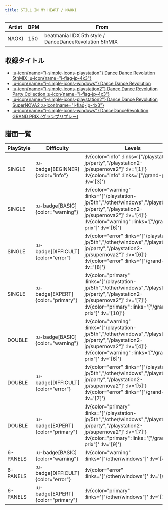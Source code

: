 ```yaml
---
title: STILL IN MY HEART / NAOKI
---
```


|Artist|BPM|From|
|------|---|----|
|NAOKI|150|beatmania IIDX 5th style / DanceDanceRevolution 5thMIX|

## 収録タイトル

- [ :u-icon{name="i-simple-icons-playstation"} Dance Dance Revolution 5thMIX :u-icon{name="i-flag-jp-4x3"} ](/playstation-jp/5th)
- [ :u-icon{name="i-simple-icons-windows"} Dance Dance Revolution](/other/windows)
- [ :u-icon{name="i-simple-icons-playstation2"} Dance Dance Revolution Party Collection :u-icon{name="i-flag-jp-4x3"} ](/playstation2-jp/party)
- [ :u-icon{name="i-simple-icons-playstation2"} Dance Dance Revolution SuperNOVA2 :u-icon{name="i-flag-jp-4x3"} ](/playstation2-jp/supernova2)
- [ :u-icon{name="i-simple-icons-windows"} DanceDanceRevolution GRAND PRIX (グランプリプレー)](/grand-prix)

## 譜面一覧

|PlayStyle|Difficulty|Levels|Notes|Movie|
|---------|----------|------|-----|-----|
|SINGLE| :u-badge[BEGINNER]{color="info"} | :lv{color="info" :links='["/playstation2-jp/party","/playstation2-jp/supernova2"]' :lv='[1]'}  :lv{color="info" :links='["/grand-prix"]' :lv='[3]'} |117/0||
|SINGLE| :u-badge[BASIC]{color="warning"} | :lv{color="warning" :links='["/playstation-jp/5th","/other/windows","/playstation2-jp/party","/playstation2-jp/supernova2"]' :lv='[4]'}  :lv{color="warning" :links='["/grand-prix"]' :lv='[6]'} |180/0||
|SINGLE| :u-badge[DIFFICULT]{color="error"} | :lv{color="error" :links='["/playstation-jp/5th","/other/windows","/playstation2-jp/party","/playstation2-jp/supernova2"]' :lv='[6]'}  :lv{color="error" :links='["/grand-prix"]' :lv='[8]'} |255/0||
|SINGLE| :u-badge[EXPERT]{color="primary"} | :lv{color="primary" :links='["/playstation-jp/5th","/other/windows","/playstation2-jp/party","/playstation2-jp/supernova2"]' :lv='[7]'}  :lv{color="primary" :links='["/grand-prix"]' :lv='[10]'} |290/0||
|DOUBLE| :u-badge[BASIC]{color="warning"} | :lv{color="warning" :links='["/playstation-jp/5th","/other/windows","/playstation2-jp/party","/playstation2-jp/supernova2"]' :lv='[4]'}  :lv{color="warning" :links='["/grand-prix"]' :lv='[6]'} |169/0||
|DOUBLE| :u-badge[DIFFICULT]{color="error"} | :lv{color="error" :links='["/playstation-jp/5th","/other/windows","/playstation2-jp/party","/playstation2-jp/supernova2"]' :lv='[5]'}  :lv{color="error" :links='["/grand-prix"]' :lv='[7]'} |230/0||
|DOUBLE| :u-badge[EXPERT]{color="primary"} | :lv{color="primary" :links='["/playstation-jp/5th","/other/windows","/playstation2-jp/party","/playstation2-jp/supernova2"]' :lv='[7]'}  :lv{color="primary" :links='["/grand-prix"]' :lv='[9]'} |286/0||
|6-PANELS| :u-badge[BASIC]{color="warning"} | :lv{color="warning" :links='["/other/windows"]' :lv='[4]'} |180/0||
|6-PANELS| :u-badge[DIFFICULT]{color="error"} | :lv{color="error" :links='["/other/windows"]' :lv='[6]'} |255/0||
|6-PANELS| :u-badge[EXPERT]{color="primary"} | :lv{color="primary" :links='["/other/windows"]' :lv='[7]'} |289/0||
